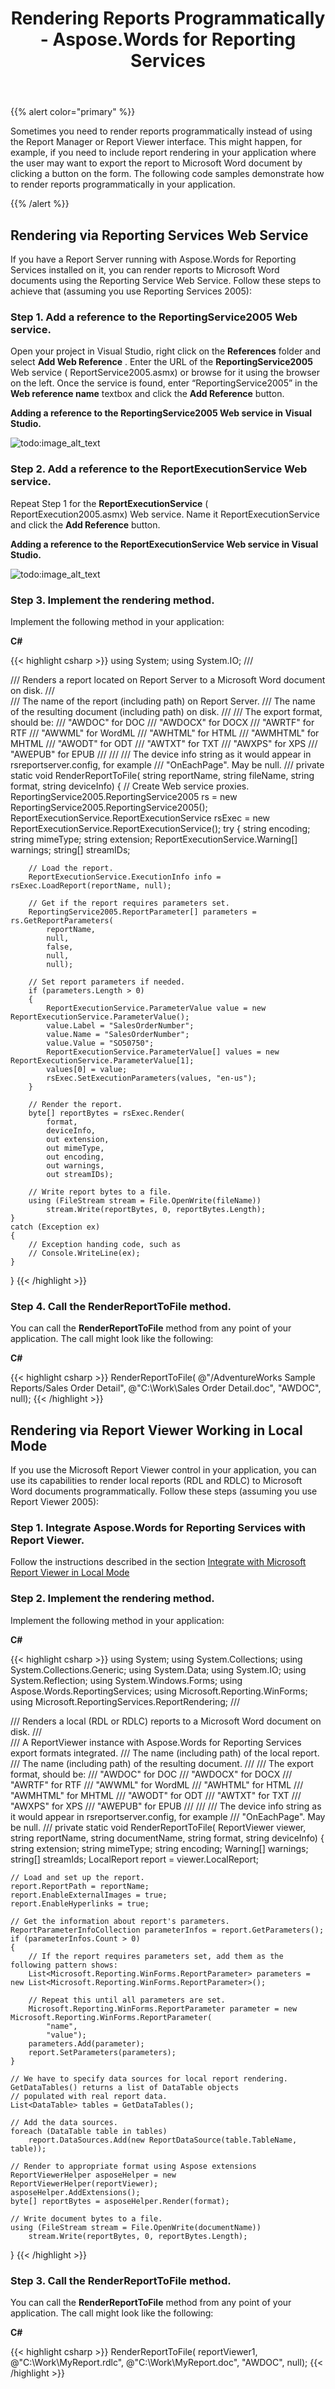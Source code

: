﻿---
title: Rendering Reports Programmatically - Aspose.Words for Reporting Services
articleTitle: Rendering Reports Programmatically
linktitle: Rendering Reports Programmatically
description: "This page describes how to render report without report viewer and report manager interfaces using the Aspose.Words for Reporting Services."
type: docs
weight: 10
url: /reportingservices/rendering-reports-programmatically/
---

{{% alert color="primary" %}}

Sometimes you need to render reports programmatically instead of using the Report Manager or Report Viewer interface. This might happen, for example, if you need to include report rendering in your application where the user may want to export the report to Microsoft Word document by clicking a button on the form. The following code samples demonstrate how to render reports programmatically in your application.

{{% /alert %}}

## Rendering via Reporting Services Web Service

If you have a Report Server running with Aspose.Words for Reporting Services installed on it, you can render reports to Microsoft Word documents using the Reporting Service Web Service. Follow these steps to achieve that (assuming you use Reporting Services 2005):

### Step 1. Add a reference to the ReportingService2005 Web service.

Open your project in Visual Studio, right click on the **References** folder and select **Add Web Reference** . Enter the URL of the **ReportingService2005** Web service ( ReportService2005.asmx) or browse for it using the browser on the left. Once the service is found, enter “ReportingService2005” in the **Web reference name** textbox and click the **Add Reference** button.

**Adding a reference to the ReportingService2005 Web service in Visual Studio.**

![todo:image_alt_text](rendering-reports-programmatically-1.png)

### Step 2. Add a reference to the ReportExecutionService Web service.

Repeat Step 1 for the **ReportExecutionService** ( ReportExecution2005.asmx) Web service. Name it ReportExecutionService and click the **Add Reference** button.

**Adding a reference to the ReportExecutionService Web service in Visual Studio.**

![todo:image_alt_text](rendering-reports-programmatically-2.png)

### Step 3. Implement the rendering method.

Implement the following method in your application:

**C#**

{{< highlight csharp >}}
using System;
using System.IO;
/// <summary>
/// Renders a report located on Report Server to a Microsoft Word document on disk.
/// </summary>
/// <param name="reportName">The name of the report (including path) on Report Server.</param>
/// <param name="fileName">The name of the resulting document (including path) on disk.</param>
/// <param name="format">
/// The export format, should be:
/// "AWDOC" for DOC
/// "AWDOCX" for DOCX
/// "AWRTF" for RTF
/// "AWWML" for WordML
/// "AWHTML" for HTML
/// "AWMHTML" for MHTML
/// "AWODT" for ODT
/// "AWTXT" for TXT
/// "AWXPS" for XPS
/// "AWEPUB" for EPUB
/// </param>
/// <param name="deviceInfo">
/// The device info string as it would appear in rsreportserver.config, for example
/// "<DeviceInfo><PageBreaksMode>OnEachPage</PageBreaksMode></DeviceInfo>". May be null.
/// </param>
private static void RenderReportToFile(
    string reportName,
    string fileName,
    string format,
    string deviceInfo)
{
    // Create Web service proxies.
    ReportingService2005.ReportingService2005 rs = new ReportingService2005.ReportingService2005();
    ReportExecutionService.ReportExecutionService rsExec = new ReportExecutionService.ReportExecutionService();
    try
    {
        string encoding;
        string mimeType;
        string extension;
        ReportExecutionService.Warning[] warnings;
        string[] streamIDs;

        // Load the report.
        ReportExecutionService.ExecutionInfo info = rsExec.LoadReport(reportName, null);

        // Get if the report requires parameters set.
        ReportingService2005.ReportParameter[] parameters = rs.GetReportParameters(
            reportName,
            null,
            false,
            null,
            null);

        // Set report parameters if needed.
        if (parameters.Length > 0)
        {
            ReportExecutionService.ParameterValue value = new ReportExecutionService.ParameterValue();
            value.Label = "SalesOrderNumber";
            value.Name = "SalesOrderNumber";
            value.Value = "SO50750";
            ReportExecutionService.ParameterValue[] values = new ReportExecutionService.ParameterValue[1];
            values[0] = value;
            rsExec.SetExecutionParameters(values, "en-us");
        }

        // Render the report.
        byte[] reportBytes = rsExec.Render(
            format,
            deviceInfo,
            out extension,
            out mimeType,
            out encoding,
            out warnings,
            out streamIDs);

        // Write report bytes to a file.
        using (FileStream stream = File.OpenWrite(fileName))
            stream.Write(reportBytes, 0, reportBytes.Length);
    }
    catch (Exception ex)
    {
        // Exception handing code, such as
        // Console.WriteLine(ex);
    }
}
{{< /highlight >}}

### Step 4. Call the RenderReportToFile method.

You can call the **RenderReportToFile** method from any point of your application. The call might look like the following:

**C#**

{{< highlight csharp >}}
RenderReportToFile(
    @"/AdventureWorks Sample Reports/Sales Order Detail",
    @"C:\Work\Sales Order Detail.doc",
    "AWDOC",
    null);
{{< /highlight >}}

## Rendering via Report Viewer Working in Local Mode

If you use the Microsoft Report Viewer control in your application, you can use its capabilities to render local reports (RDL and RDLC) to Microsoft Word documents programmatically. Follow these steps (assuming you use Report Viewer 2005):

### Step 1. Integrate Aspose.Words for Reporting Services with Report Viewer.

Follow the instructions described in the section [Integrate with Microsoft Report Viewer in Local Mode](/words/reportingservices/configure-aspose-words-for-reporting-services/)

### Step 2. Implement the rendering method.

Implement the following method in your application:

**C#**

{{< highlight csharp >}}
using System;
using System.Collections;
using System.Collections.Generic;
using System.Data;
using System.IO;
using System.Reflection;
using System.Windows.Forms;
using Aspose.Words.ReportingServices;
using Microsoft.Reporting.WinForms;
using Microsoft.ReportingServices.ReportRendering;
/// <summary>
/// Renders a local (RDL or RDLC) reports to a Microsoft Word document on disk.
/// </summary>
/// <param name="viewer">A ReportViewer instance with Aspose.Words for Reporting Services export formats integrated.</param>
/// <param name="reportName">The name (including path) of the local report.</param>
/// <param name="documentName">The name (including path) of the resulting document.</param>
/// <param name="format">
/// The export format, should be:
/// "AWDOC" for DOC
/// "AWDOCX" for DOCX
/// "AWRTF" for RTF
/// "AWWML" for WordML
/// "AWHTML" for HTML
/// "AWMHTML" for MHTML
/// "AWODT" for ODT
/// "AWTXT" for TXT
/// "AWXPS" for XPS
/// "AWEPUB" for EPUB
/// </param>
/// <param name="deviceInfo">
/// The device info string as it would appear in rsreportserver.config, for example
/// "<DeviceInfo><PageBreaksMode>OnEachPage</PageBreaksMode></DeviceInfo>". May be null.
/// </param>
private static void RenderReportToFile(
    ReportViewer viewer,
    string reportName,
    string documentName,
    string format,
    string deviceInfo)
{
    string extension;
    string mimeType;
    string encoding;
    Warning[] warnings;
    string[] streamIds;
    LocalReport report = viewer.LocalReport;

    // Load and set up the report.
    report.ReportPath = reportName;
    report.EnableExternalImages = true;
    report.EnableHyperlinks = true;

    // Get the information about report's parameters.
    ReportParameterInfoCollection parameterInfos = report.GetParameters();
    if (parameterInfos.Count > 0)
    {
        // If the report requires parameters set, add them as the following pattern shows:
        List<Microsoft.Reporting.WinForms.ReportParameter> parameters = new List<Microsoft.Reporting.WinForms.ReportParameter>();

        // Repeat this until all parameters are set.
        Microsoft.Reporting.WinForms.ReportParameter parameter = new Microsoft.Reporting.WinForms.ReportParameter(
            "name",
            "value");
        parameters.Add(parameter);
        report.SetParameters(parameters);
    }

    // We have to specify data sources for local report rendering. GetDataTables() returns a list of DataTable objects
    // populated with real report data.
    List<DataTable> tables = GetDataTables();

    // Add the data sources.
    foreach (DataTable table in tables)
        report.DataSources.Add(new ReportDataSource(table.TableName, table));

    // Render to appropriate format using Aspose extensions
    ReportViewerHelper asposeHelper = new ReportViewerHelper(reportViewer);
    asposeHelper.AddExtensions();
    byte[] reportBytes = asposeHelper.Render(format);

    // Write document bytes to a file.
    using (FileStream stream = File.OpenWrite(documentName))
        stream.Write(reportBytes, 0, reportBytes.Length);
}
{{< /highlight >}}

### Step 3. Call the RenderReportToFile method.

You can call the **RenderReportToFile** method from any point of your application. The call might look like the following:

**C#**

{{< highlight csharp >}}
RenderReportToFile(
    reportViewer1,
    @"C:\Work\MyReport.rdlc",
    @"C:\Work\MyReport.doc",
    "AWDOC",
    null);
{{< /highlight >}}
